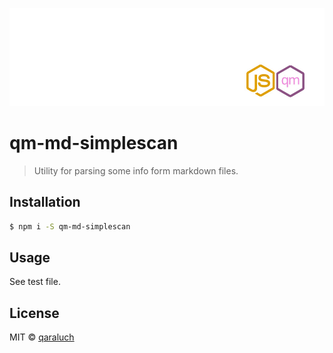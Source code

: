 ![logo-qm](./pic/logo-qm.jpg)

# qm-md-simplescan 

> Utility for parsing some info form markdown files.

## Installation
```sh
$ npm i -S qm-md-simplescan
```

## Usage
See test file.

## License
MIT © [qaraluch](https://github.com/qaraluch)

